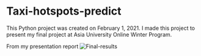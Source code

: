 # Taxi-hotspots-predict
This Python project was created on February 1, 2021.
I made this project to present my final project at Asia University Online Winter Program.

From my presentation report
![Final-results](https://user-images.githubusercontent.com/68548178/120063704-b1762400-c092-11eb-97ea-8596e89b4f77.jpg)
